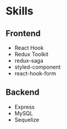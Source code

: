 # Skills

## Frontend
- React Hook
- Redux Toolkit
- redux-saga
- styled-component
- react-hook-form

## Backend
- Express
- MySQL
- Sequelize

